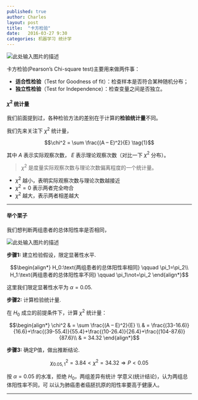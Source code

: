 ```yaml
---
published: true
author: Charles
layout: post
title:  "卡方检验"
date:   2016-03-27 9:30
categories: 机器学习 统计学
---
```


![此处输入图片的描述][1]

卡方检验(Pearson’s Chi-square test)主要用来做两件事：

- **适合性检验**（Test for Goodness of fit）：检查样本是否符合某种随机分布；
- **独立性检验**（Test for Independence）：检查变量之间是否独立。

#### $\chi^2$ 统计量

我们前面提到过，各种检验方法的差别在于计算的**检验统计量**不同。

我们先来关注下 $\chi^2$ 统计量，

$$\chi^2 = \sum \frac{(A – E)^2}{E} \tag{1}$$

其中 $A$ 表示实际观察次数， $E$ 表示理论观察次数（对比一下 $\chi^2$ 分布）。

> $\chi^2$ 是度量实际观察次数与理论次数偏离程度的一个统计量。

 - $\chi^2$ 越小，表明实际观察次数与理论次数越接近
 - $\chi^2=0$ 表示两者完全吻合
 - $\chi^2$ 越大，表示两者相差越大


----------


#### 举个栗子
我们想判断两组患者的总体阳性率是否相同，

 ![此处输入图片的描述][2]

**步骤1:** 建立检验假设，限定显著性水平.

$$\begin{align*}
H_0:\text{两组患者的总体阳性率相同} \qquad \pi_1=\pi_2\\
H_1:\text{两组患者的总体阳性率不同} \qquad \pi_1\not=\pi_2
\end{align*}$$

这里我们限定显著性水平为 $\alpha = 0.05$.

**步骤2:** 计算检验统计量.

在 $H_0$ 成立的前提条件下，计算 $\chi^2$ 统计量：

$$\begin{align*}
\chi^2 & = \sum \frac{(A – E)^2}{E} \\
& = \frac{(33-16.6)}{16.6}+\frac{(39-55.4)}{55.4}+\frac{(10-26.4)}{26.4}+\frac{(104-87.6)}{87.6}\\
& = 34.32
\end{align*}$$

**步骤3:** 确定P值，做出推断结论.

$$\chi^2_{0.05,1} = 3.84<\chi^2=34.32 \Rightarrow P<0.05$$

按 $\alpha=0.05$ 的水准，拒绝 $H_0$，两组差异有统计
学意义(统计结论)，认为两组总体阳性率不同，可
以认为肺癌患者癌胚抗原的阳性率要高于健康人。

----------


  [1]: http://7xjbdi.com1.z0.glb.clouddn.com/Chi_square_test.png
  [2]: http://7xjbdi.com1.z0.glb.clouddn.com/2016-03-30_202454.png